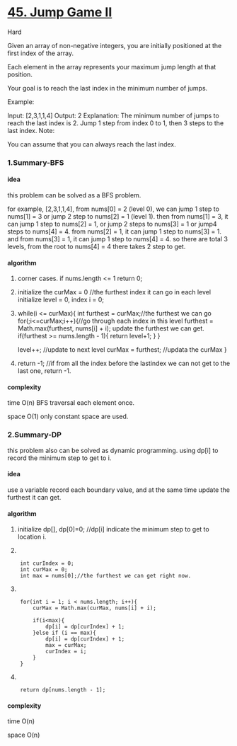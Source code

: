 # [45. Jump Game II](https://leetcode.com/problems/jump-game-ii/)

Hard

 
Given an array of non-negative integers, you are initially positioned at the first index of the array.

Each element in the array represents your maximum jump length at that position.

Your goal is to reach the last index in the minimum number of jumps.

Example:

Input: [2,3,1,1,4]
Output: 2
Explanation: The minimum number of jumps to reach the last index is 2.
    Jump 1 step from index 0 to 1, then 3 steps to the last index.
Note:

You can assume that you can always reach the last index.

### 1.Summary-BFS

#### idea

this problem can be solved as a BFS problem.

for example, [2,3,1,1,4], from nums[0] = 2 (level 0), we can jump 1 step to nums[1] = 3 or jump 2 step to nums[2] = 1 (level 1). then from nums[1] = 3, it can jump 1 step to nums[2] = 1, or jump 2 steps to nums[3] = 1 or jump4 steps to nums[4] = 4. from nums[2] = 1,  it can jump 1 step to nums[3] = 1. and from nums[3] = 1, it can jump 1 step to nums[4] = 4. so  there are total 3 levels, from the root to nums[4] = 4 there takes 2 step to get.

#### algorithm

1. corner cases. if nums.length <= 1 return 0;

2. initialize the curMax = 0 //the furthest index it can go in each level
   initialize level = 0, index i = 0;
   
3. while(i <= curMax){
      int furthest = curMax;//the furthest we can go
      for(;i<=curMax;i++){//go through each index in this level
          furthest = Math.max(furthest, nums[i] + i); update the furthest we can get.
          if(furthest >= nums.length - 1){
               return level+1;
          }
      }
      
      level++; //update to next level
      curMax = furthest; //updata the curMax
   }
   
4.   return -1; //if from all the index before the lastindex we can not get to the last one, return -1.
   
          
#### complexity

time O(n) BFS traversal each element once.

space O(1) only constant space are used.

### 2.Summary-DP

this problem also can be solved as dynamic programming. using dp[i] to record the minimum step to get to i.

#### idea

use a variable record each boundary value, and at the same time update the furthest it can get.

#### algorithm

1. initialize dp[], dp[0]=0; //dp[i] indicate the minimum step  to get to location i.

2.

        int curIndex = 0;
        int curMax = 0;
        int max = nums[0];//the furthest we can get right now.
        
3.

        for(int i = 1; i < nums.length; i++){
            curMax = Math.max(curMax, nums[i] + i);
            
            if(i<max){
                dp[i] = dp[curIndex] + 1;
            }else if (i == max){
                dp[i] = dp[curIndex] + 1;
                max = curMax;
                curIndex = i;
            }
        }
        
4.

        return dp[nums.length - 1];
        
        
#### complexity 

time O(n)

space O(n)
